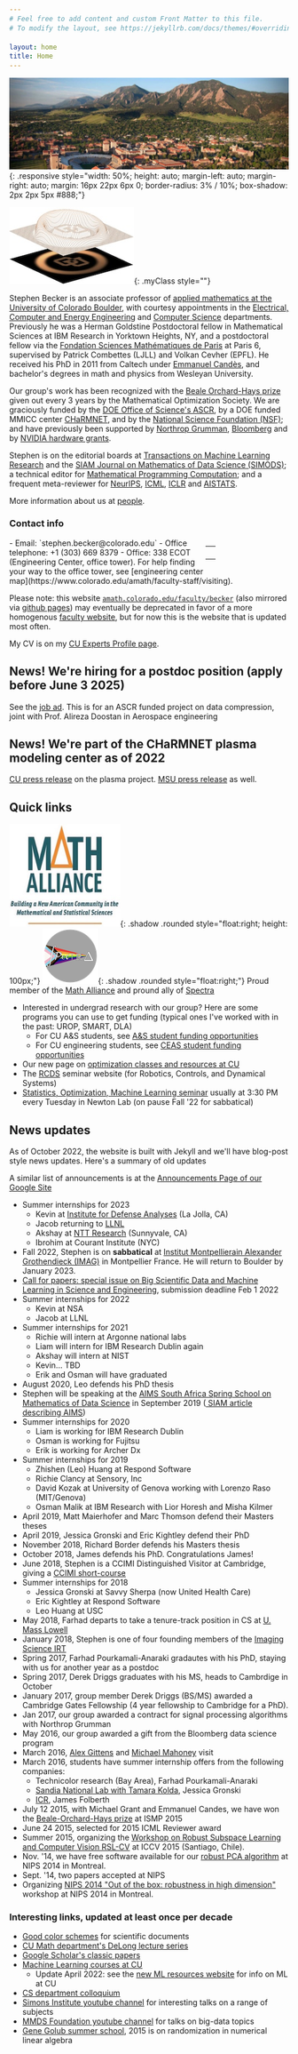```yaml
---
# Feel free to add content and custom Front Matter to this file.
# To modify the layout, see https://jekyllrb.com/docs/themes/#overriding-theme-defaults

layout: home
title: Home
---
```


![CU picture](/assets/img/CUBoulder.jpg){: .responsive style="width: 50%; height: auto; margin-left: auto; margin-right: auto; margin: 16px 22px 6px 0;   border-radius: 3% / 10%;   box-shadow: 2px 2px 5px #888;"}
<!-- <img style="" src="/assets/img/CU_logo_matlab.jpg"> -->
![CU logo](/assets/img/CU_logo_matlab.jpg){: .myClass style=""}

<!-- # About us -->

<!-- <img style="float: left;" src="/assets/img/CU_logo_matlab.jpg"> -->
Stephen Becker is an associate professor of [applied mathematics at the University of Colorado Boulder](https://www.colorado.edu/amath/), with courtesy appointments in the [Electrical, Computer and Energy Engineering](https://www.colorado.edu/ecee/) and [Computer Science](https://www.colorado.edu/cs/) departments. Previously he was a Herman Goldstine Postdoctoral fellow in Mathematical Sciences at IBM Research in Yorktown Heights, NY, and a postdoctoral fellow via the [Fondation Sciences Mathématiques de Paris](http://www.sciencesmaths-paris.fr/) at Paris 6, supervised by Patrick Combettes (LJLL) and Volkan Cevher (EPFL). He received his PhD in 2011 from Caltech under [Emmanuel Candès](https://candes.su.domains/), and bachelor's degrees in math and physics from Wesleyan University.

Our group's work has been recognized with the [Beale Orchard-Hays prize](https://www.mathopt.org/?nav=boh#winners) given out every 3 years by the Mathematical Optimization Society.  We are graciously funded by the [DOE Office of Science's ASCR](https://science.osti.gov/ascr), by a DOE funded MMICC center [CHaRMNET](https://charmnet-mmicc.github.io/), and by the [National Science Foundation (NSF)](https://www.nsf.gov/); and have previously been supported by [Northrop Grumman](https://www.northropgrumman.com/), [Bloomberg](https://www.bloomberg.com/company/values/tech-at-bloomberg/data-science/academic-engagement-programs/data-science-ph-d-fellowship/) and by [NVIDIA hardware grants](https://nvidia.my.site.com/HardwareGrant/s/Application).

Stephen is on the editorial boards at [Transactions on Machine Learning Research](https://jmlr.org/tmlr/) and the [SIAM Journal on Mathematics of Data Science (SIMODS)](https://www.siam.org/publications/journals/siam-journal-on-mathematics-of-data-science-simods); a technical editor for [Mathematical Programming Computation](https://link.springer.com/journal/12532); and a frequent meta-reviewer for [NeurIPS](https://nips.cc/), [ICML](https://icml.cc/), [ICLR](https://iclr.cc/) and [AISTATS](https://aistats.org/).

More information about us at [people](people).
 <!-- we also have the old (and infrequently updated)  [google site member page](https://sites.google.com/colorado.edu/becker/members). -->


### Contact info

<table class="imgtable" style="border: 0px; float: right; width: 150px; clear=all;">
<tr><td id="mouse">&nbsp;</td></tr>
</table>
<!--
<img style="float: right;" src="/assets/img/Stephen_2018_1_shadow.jpg" class="funnyHover">
-->
- Email: `stephen.becker@colorado.edu`
- Office telephone: +1 (303) 669 8379
- Office: 338 ECOT (Engineering Center, office tower). For help finding your way to the office tower, see [engineering center map](https://www.colorado.edu/amath/faculty-staff/visiting).



<!-- ## Group Research site -->

Please note: this website [`amath.colorado.edu/faculty/becker`](https://amath.colorado.edu/faculty/becker) (also mirrored via [github pages](https://stephenbeckr.github.io/)) may eventually be deprecated in favor of a more homogenous [faculty website](https://www.colorado.edu/amath/becker), but for now this is the website that is updated most often.

<!-- Yet another website is our
[research group website](https://sites.google.com/colorado.edu/becker/) with public information about our research activities as well as our group's internal collaboration tools. -->

My CV is on my [CU Experts Profile page](https://experts.colorado.edu/display/fisid_154263).


## News! We're hiring for a postdoc position (apply before June 3 2025)
See the [job ad](https://jobs.colorado.edu/jobs/JobDetail/?jobId=64502). This is for an ASCR funded project on data compression, joint with Prof. Alireza Doostan in Aerospace engineering

<!--
## News! Now hiring for a postdoc position

As part of the new DOE-funded [CHaRMNET](https://charmnet-mmicc.github.io/) center for plasma modeling, Professors David Bortz and Stephen Becker are hiring a postdoc to start as early as January 2023. We're looking for an applicant with expertise in one or more of the following areas:
- data-driven modeling
- equation learning
- reduced order modeling
- sparse regression
- experimental design
- random sampling
- computational plasma physics.


Details at the [official job posting](https://jobs.colorado.edu/jobs/JobDetail/PostDoctoral-Research-Associate/44188).
-->

## News! We're part of the CHaRMNET plasma modeling center as of 2022
[CU press release](https://www.colorado.edu/asmagazine/2022/10/19/cu-boulder-joins-national-effort-advance-nuclear-fusion-research) on the plasma project.
[MSU press release](https://msutoday.msu.edu/news/2022/msu-helms-project-to-help-make-fusion-energy-reality) as well.

## Quick links
<!-- <img style="float: right;" src="assets/img/MathAlliance_small.jpg"> -->
![Math Alliance logo](/assets/img/MathAlliance_small.jpg){: .shadow .rounded style="float:right; height: 100px;"}
![Spectra logo](/assets/img/spectra_100x100.png){: .shadow .rounded style="float:right;"}
Proud member of the [Math Alliance](https://www.mathalliance.org/)
and pround ally of [Spectra](http://lgbtmath.org/)
- Interested in undergrad research with our group? Here are some programs you can use to get funding (typical ones I've worked with in the past: UROP, SMART, DLA)
  - For CU A&S students, see [A&S student funding opportunities](https://www.colorado.edu/artsandsciences/research/student-resources/undergraduate-student-resources/student-funding-opportunities)
  - For CU engineering students, see [CEAS student funding opportunities](https://www.colorado.edu/engineering/students/research)
- Our new page on [optimization classes and resources at CU](https://sites.google.com/colorado.edu/optimization)
- The [RCDS](https://sites.google.com/colorado.edu/rcds/home/seminar-series?authuser=0) seminar website (for Robotics, Controls, and Dynamical Systems)
- [Statistics, Optimization, Machine Learning seminar](https://sites.google.com/colorado.edu/statoptml/) usually at 3:30 PM every Tuesday in Newton Lab (on pause Fall '22 for  sabbatical)

## News updates
As of October 2022, the website is built with Jekyll and we'll have blog-post style news updates. Here's a summary of old updates

A similar list of announcements is at the [Announcements Page of our Google Site](https://sites.google.com/colorado.edu/becker/announcements)
- Summer internships for 2023
  - Kevin at [Institute for Defense Analyses](https://en.wikipedia.org/wiki/Institute_for_Defense_Analyses) (La Jolla, CA)
  - Jacob returning to [LLNL](https://www.llnl.gov/)
  - Akshay at [NTT Research](https://ntt-research.com/about/) (Sunnyvale, CA)
  - Ibrohim at Courant Institute (NYC)
- Fall 2022, Stephen is on **sabbatical** at [Institut Montpellierain Alexander Grothendieck (IMAG)](https://imag.umontpellier.fr/) in Montpellier France. He will return to Boulder by January 2023.
- [Call for papers: special issue on Big Scientific Data and Machine Learning in Science  and Engineering](https://home.liebertpub.com/cfp/big-scientific-data-and-machine-learning-in-science-and-engi/344/), submission deadline Feb 1 2022
- Summer internships for 2022
  - Kevin at NSA
  - Jacob at LLNL
- Summer internships for 2021
  - Richie will intern at Argonne national labs
  - Liam will intern for IBM Research Dublin again
  - Akshay will intern at NIST
  - Kevin... TBD
  - Erik and Osman will have graduated
- August 2020, Leo defends his PhD thesis
- Stephen will be speaking at the [AIMS South Africa Spring School on Mathematics of Data Science](https://aims.ac.za/event/spring-school-on-mathematics-of-data-science/) in  September 2019 ([ SIAM article describing AIMS](https://sinews.siam.org/Details-Page/aims-advances-mathematics-education-in-africa-1))
- Summer internships for 2020
  - Liam is working for IBM Research Dublin
  - Osman is working for Fujitsu
  - Erik is working for Archer Dx
- Summer internships for 2019
  - Zhishen (Leo) Huang at Respond Software
  - Richie Clancy at Sensory, Inc
  - David Kozak at University of Genova working with Lorenzo Raso (MIT/Genova)
  - Osman Malik at IBM Research with Lior Horesh and Misha Kilmer
- April 2019, Matt Maierhofer and Marc Thomson defend their Masters theses
- April 2019, Jessica Gronski and Eric Kightley defend their PhD
- November 2018, Richard Border defends his Masters thesis
- October 2018, James defends his PhD. Congratulations James!
- June 2018, Stephen is a CCIMI Distinguished Visitor at Cambridge, giving a [CCIMI short-course](http://www.talks.cam.ac.uk/show/index/86806)
- Summer internships for 2018
  - Jessica Gronski at Savvy Sherpa (now United Health Care)
  - Eric Kightley at Respond Software
  - Leo Huang at USC
- May 2018, Farhad departs to take a tenure-track position in CS at [U. Mass Lowell](https://www.uml.edu/)
- January 2018, Stephen is one of four founding members of the [Imaging Science IRT](https://www.colorado.edu/engineering/research/interdisciplinary-research-themes)
- Spring 2017, Farhad Pourkamali-Anaraki gradautes with his PhD, staying with us for another year as a postdoc
- Spring 2017, Derek Driggs graduates with his MS, heads to Cambrdige in October
- January 2017, group member Derek Driggs (BS/MS) awarded a Cambridge Gates Fellowship (4 year fellowship to Cambridge for a PhD).
- Jan 2017, our group awarded a contract for signal processing algorithms with Northrop Grumman
- May 2016, our group awarded a gift from the Bloomberg data science program
- March 2016, [Alex Gittens](https://www.cs.rpi.edu/~gittea/) and [Michael Mahoney](https://www.stat.berkeley.edu/~mmahoney/) visit
- March 2016, students have summer internship offers from the following companies:
  - Technicolor research (Bay Area), Farhad Pourkamali-Anaraki
  - [Sandia National Lab with Tamara Kolda](https://www.mathsci.ai/), Jessica Gronski
  - [ICR](http://icr-team.com/), James Folberth
- July 12 2015, with Michael Grant and Emmanuel Candes, we have won the [Beale-Orchard-Hays prize](http://www.mathopt.org/?nav=boh) at ISMP 2015
- June 24 2015, selected for 2015 ICML Reviewer award
- Summer 2015, organizing the [Workshop on Robust Subspace Learning and Computer Vision RSL-CV](http://rsl-cv2015.univ-lr.fr/workshop/) at ICCV 2015 (Santiago, Chile).
- Nov. '14, we have free software available for our [robust PCA algorithm](https://github.com/stephenbeckr/fastRPCA) at NIPS 2014 in Montreal.
- Sept. '14, two papers accepted at NIPS
- Organizing [ NIPS 2014 "Out of the box: robustness in high dimension"](https://sites.google.com/site/saravkin/nips2014-robust) workshop at NIPS 2014 in Montreal.

### Interesting links, updated at least once per decade
- [Good color schemes](https://personal.sron.nl/~pault/data/colourschemes.pdf) for scientific documents
- [CU Math department's DeLong lecture series](http://math.colorado.edu/delong/)
- [Google Scholar's classic papers](https://scholar.googleblog.com/2017/06/classic-papers-articles-that-have-stood.html)
- [Machine Learning courses at CU](http://www.cs.colorado.edu/~mozer/Teaching/Machine%20Learning%20At%20CU/)
  - Update April 2022: see the [new ML resources website](https://www.colorado.edu/research/machine-learning/) for info on ML at CU
- [CS department colloquium](http://www.colorado.edu/cs/colloquia/colloquium-schedule)
- [Simons Institute youtube channel](https://www.youtube.com/channel/UCW1C2xOfXsIzPgjXyuhkw9g) for interesting talks on a range of subjects
- [MMDS Foundation youtube channel](https://www.youtube.com/channel/UCmLB71obuOBLMdWCQUI-DiA) for talks on big-data topics
- [Gene Golub summer school](http://scgroup19.ceid.upatras.gr/g2s32015/2015/04/16/welcome/), 2015 is on randomization in numerical linear algebra
